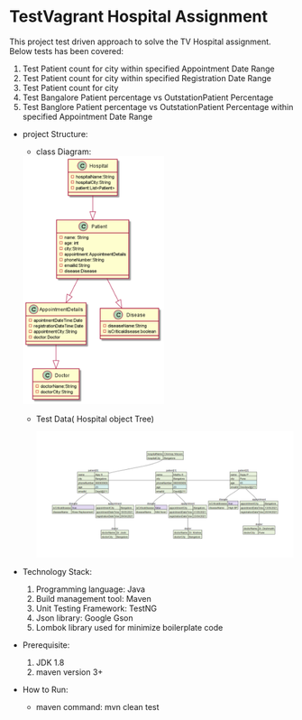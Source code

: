 # TestVagrant Hospital Assignment
  This project  test driven approach to solve the  TV Hospital assignment.
  Below tests has been covered:
  1. Test Patient count for city within specified Appointment Date Range
  2. Test Patient count for city within specified Registration Date Range
  3. Test Patient count for city
  4. Test Bangalore Patient percentage vs OutstationPatient Percentage
  5. Test Banglore Patient percentage vs OutstationPatient Percentage within specified Appointment Date Range
    
* project Structure:

   - class Diagram:
   
    <img src="./classDagram.png" alt="Your image title" width="250"/>
    
   - Test Data( Hospital object Tree)
    
     <img src="./TestDataView.PNG" alt="Your image title" width="1500"/>
    
    
    

* Technology Stack:
  1. Programming language: Java
  2. Build management tool: Maven
  3. Unit Testing Framework: TestNG
  4. Json  library: Google Gson
  5. Lombok library used for minimize boilerplate code   
    

 * Prerequisite:
    1. JDK 1.8
    2. maven version 3+
    
 *  How to Run:
    * maven command: mvn clean test 


  
  

